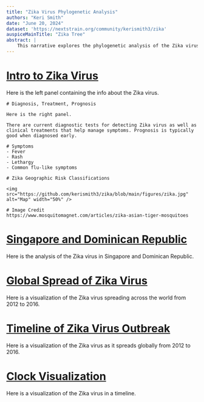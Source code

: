 ```yaml
---
title: "Zika Virus Phylogenetic Analysis"
authors: "Keri Smith"
date: "June 20, 2024"
dataset: 'https://nextstrain.org/community/kerismith3/zika'
auspiceMainTitle: "Zika Tree"
abstract: |
    This narrative explores the phylogenetic analysis of the Zika virus using Nextstrain. It includes slides on the tree, map views of the virus's evolution, and entropy analysis.
---
```


# [Intro to Zika Virus](https://nextstrain.org/community/kerismith3/zika)

Here is the left panel containing the info about the Zika virus.

```auspiceMainDisplayMarkdown
# Diagnosis, Treatment, Prognosis

Here is the right panel.

There are current diagnostic tests for detecting Zika virus as well as clinical treatments that help manage symptoms. Prognosis is typically good when diagnosed early.

# Symptoms
- Fever
- Rash
- Lethargy
- Common flu-like symptoms

# Zika Geographic Risk Classifications

<img src="https://github.com/kerismith3/zika/blob/main/figures/zika.jpg" alt="Map" width="50%" />

# Image Credit
https://www.mosquitomagnet.com/articles/zika-asian-tiger-mosquitoes
```

# [Singapore and Dominican Republic](https://nextstrain.org/community/kerismith3/zika?f_country=Singapore,Dominican%20Republic)

Here is the analysis of the Zika virus in Singapore and Dominican Republic.

# [Global Spread of Zika Virus](https://nextstrain.org/community/kerismith3/zika?animate=2012-05-27,2016-11-04,1,1,30000&d=tree,map&p=grid)

Here is a visualization of the Zika virus spreading across the world from 2012 to 2016.

# [Timeline of Zika Virus Outbreak](https://nextstrain.org/community/kerismith3/zika?d=tree,map&f_country=Brazil,French%20Polynesia,Thailand,USA,American%20Samoa&p=grid)

Here is a visualization of the Zika virus as it spreads globally from 2012 to 2016.

# [Clock Visualization](https://nextstrain.org/community/kerismith3/zika?d=tree&l=clock&p=full)

Here is a visualization of the Zika virus in a timeline.
